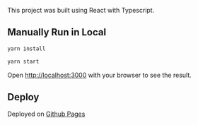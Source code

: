 This project was built using React with Typescript.

## Manually Run in Local

```bash
yarn install

yarn start
```

Open [http://localhost:3000](http://localhost:3000) with your browser to see the result.

## Deploy

Deployed on [Github Pages](https://nisadn.github.io/doctor-finder/)
